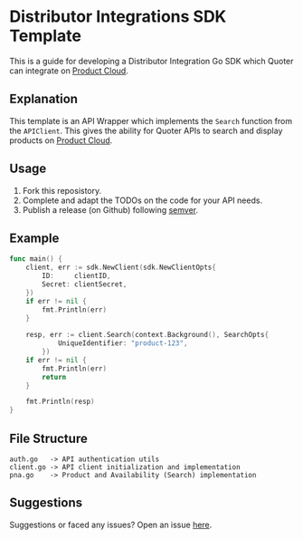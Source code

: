# Distributor Integrations SDK Template
This is a guide for developing a Distributor Integration Go SDK which Quoter can integrate on [Product Cloud](https://quoter.com/features/product-cloud).

## Explanation
This template is an API Wrapper which implements the `Search` function from the `APIClient`. This gives the ability for Quoter APIs to search and display products on [Product Cloud](quoter.com/features/product-cloud).

## Usage
1. Fork this reposistory.
2. Complete and adapt the TODOs on the code for your API needs.
3. Publish a release (on Github) following [semver](https://semver.org/).

## Example
```go
func main() {
	client, err := sdk.NewClient(sdk.NewClientOpts{
		ID:     clientID,
		Secret: clientSecret,
	})
	if err != nil {
	    fmt.Println(err)
	}
	
	resp, err := client.Search(context.Background(), SearchOpts{
            UniqueIdentifier: "product-123",
        })
	if err != nil {
	    fmt.Println(err)
	    return
	}

	fmt.Println(resp)
}
```

## File Structure
```
auth.go   -> API authentication utils 
client.go -> API client initialization and implementation 
pna.go    -> Product and Availability (Search) implementation
```

## Suggestions
Suggestions or faced any issues? Open an issue [here](https://github.com/quotersoftware/dist-sdk/issues).

